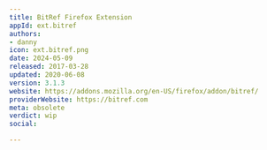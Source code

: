 ```yaml
---
title: BitRef Firefox Extension
appId: ext.bitref
authors:
- danny
icon: ext.bitref.png
date: 2024-05-09
released: 2017-03-28
updated: 2020-06-08
version: 3.1.3
website: https://addons.mozilla.org/en-US/firefox/addon/bitref/
providerWebsite: https://bitref.com
meta: obsolete
verdict: wip
social: 

---
```


